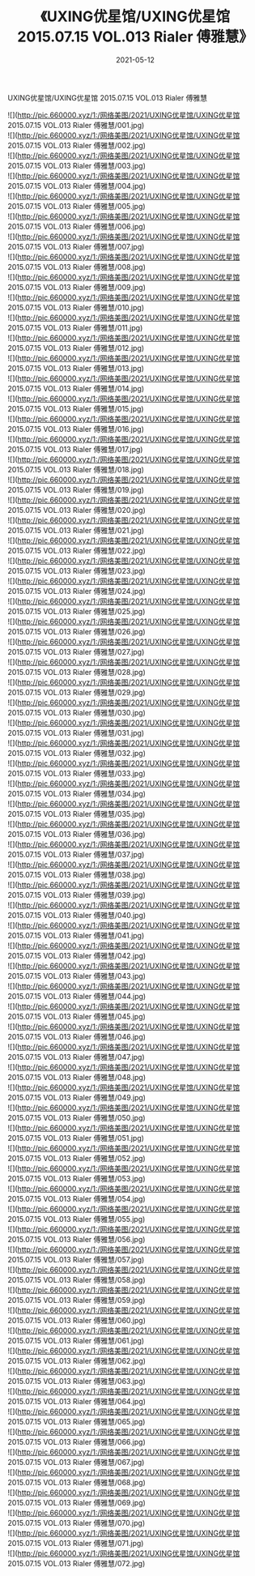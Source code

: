 ﻿---
layout: post
title:  《UXING优星馆/UXING优星馆 2015.07.15 VOL.013 Rialer 傅雅慧》
date:   2021-05-12
img: http://pic.660000.xyz/1:/网络美图/2021/UXING优星馆/UXING优星馆 2015.07.15 VOL.013 Rialer 傅雅慧/000.jpg
categories: [美女, 清纯, 唯美]
---

UXING优星馆/UXING优星馆 2015.07.15 VOL.013 Rialer 傅雅慧

 ![](http://pic.660000.xyz/1:/网络美图/2021/UXING优星馆/UXING优星馆 2015.07.15 VOL.013 Rialer 傅雅慧/001.jpg) <br>![](http://pic.660000.xyz/1:/网络美图/2021/UXING优星馆/UXING优星馆 2015.07.15 VOL.013 Rialer 傅雅慧/002.jpg) <br>![](http://pic.660000.xyz/1:/网络美图/2021/UXING优星馆/UXING优星馆 2015.07.15 VOL.013 Rialer 傅雅慧/003.jpg) <br>![](http://pic.660000.xyz/1:/网络美图/2021/UXING优星馆/UXING优星馆 2015.07.15 VOL.013 Rialer 傅雅慧/004.jpg) <br>![](http://pic.660000.xyz/1:/网络美图/2021/UXING优星馆/UXING优星馆 2015.07.15 VOL.013 Rialer 傅雅慧/005.jpg) <br>![](http://pic.660000.xyz/1:/网络美图/2021/UXING优星馆/UXING优星馆 2015.07.15 VOL.013 Rialer 傅雅慧/006.jpg) <br>![](http://pic.660000.xyz/1:/网络美图/2021/UXING优星馆/UXING优星馆 2015.07.15 VOL.013 Rialer 傅雅慧/007.jpg) <br>![](http://pic.660000.xyz/1:/网络美图/2021/UXING优星馆/UXING优星馆 2015.07.15 VOL.013 Rialer 傅雅慧/008.jpg) <br>![](http://pic.660000.xyz/1:/网络美图/2021/UXING优星馆/UXING优星馆 2015.07.15 VOL.013 Rialer 傅雅慧/009.jpg) <br>![](http://pic.660000.xyz/1:/网络美图/2021/UXING优星馆/UXING优星馆 2015.07.15 VOL.013 Rialer 傅雅慧/010.jpg) <br>![](http://pic.660000.xyz/1:/网络美图/2021/UXING优星馆/UXING优星馆 2015.07.15 VOL.013 Rialer 傅雅慧/011.jpg) <br>![](http://pic.660000.xyz/1:/网络美图/2021/UXING优星馆/UXING优星馆 2015.07.15 VOL.013 Rialer 傅雅慧/012.jpg) <br>![](http://pic.660000.xyz/1:/网络美图/2021/UXING优星馆/UXING优星馆 2015.07.15 VOL.013 Rialer 傅雅慧/013.jpg) <br>![](http://pic.660000.xyz/1:/网络美图/2021/UXING优星馆/UXING优星馆 2015.07.15 VOL.013 Rialer 傅雅慧/014.jpg) <br>![](http://pic.660000.xyz/1:/网络美图/2021/UXING优星馆/UXING优星馆 2015.07.15 VOL.013 Rialer 傅雅慧/015.jpg) <br>![](http://pic.660000.xyz/1:/网络美图/2021/UXING优星馆/UXING优星馆 2015.07.15 VOL.013 Rialer 傅雅慧/016.jpg) <br>![](http://pic.660000.xyz/1:/网络美图/2021/UXING优星馆/UXING优星馆 2015.07.15 VOL.013 Rialer 傅雅慧/017.jpg) <br>![](http://pic.660000.xyz/1:/网络美图/2021/UXING优星馆/UXING优星馆 2015.07.15 VOL.013 Rialer 傅雅慧/018.jpg) <br>![](http://pic.660000.xyz/1:/网络美图/2021/UXING优星馆/UXING优星馆 2015.07.15 VOL.013 Rialer 傅雅慧/019.jpg) <br>![](http://pic.660000.xyz/1:/网络美图/2021/UXING优星馆/UXING优星馆 2015.07.15 VOL.013 Rialer 傅雅慧/020.jpg) <br>![](http://pic.660000.xyz/1:/网络美图/2021/UXING优星馆/UXING优星馆 2015.07.15 VOL.013 Rialer 傅雅慧/021.jpg) <br>![](http://pic.660000.xyz/1:/网络美图/2021/UXING优星馆/UXING优星馆 2015.07.15 VOL.013 Rialer 傅雅慧/022.jpg) <br>![](http://pic.660000.xyz/1:/网络美图/2021/UXING优星馆/UXING优星馆 2015.07.15 VOL.013 Rialer 傅雅慧/023.jpg) <br>![](http://pic.660000.xyz/1:/网络美图/2021/UXING优星馆/UXING优星馆 2015.07.15 VOL.013 Rialer 傅雅慧/024.jpg) <br>![](http://pic.660000.xyz/1:/网络美图/2021/UXING优星馆/UXING优星馆 2015.07.15 VOL.013 Rialer 傅雅慧/025.jpg) <br>![](http://pic.660000.xyz/1:/网络美图/2021/UXING优星馆/UXING优星馆 2015.07.15 VOL.013 Rialer 傅雅慧/026.jpg) <br>![](http://pic.660000.xyz/1:/网络美图/2021/UXING优星馆/UXING优星馆 2015.07.15 VOL.013 Rialer 傅雅慧/027.jpg) <br>![](http://pic.660000.xyz/1:/网络美图/2021/UXING优星馆/UXING优星馆 2015.07.15 VOL.013 Rialer 傅雅慧/028.jpg) <br>![](http://pic.660000.xyz/1:/网络美图/2021/UXING优星馆/UXING优星馆 2015.07.15 VOL.013 Rialer 傅雅慧/029.jpg) <br>![](http://pic.660000.xyz/1:/网络美图/2021/UXING优星馆/UXING优星馆 2015.07.15 VOL.013 Rialer 傅雅慧/030.jpg) <br>![](http://pic.660000.xyz/1:/网络美图/2021/UXING优星馆/UXING优星馆 2015.07.15 VOL.013 Rialer 傅雅慧/031.jpg) <br>![](http://pic.660000.xyz/1:/网络美图/2021/UXING优星馆/UXING优星馆 2015.07.15 VOL.013 Rialer 傅雅慧/032.jpg) <br>![](http://pic.660000.xyz/1:/网络美图/2021/UXING优星馆/UXING优星馆 2015.07.15 VOL.013 Rialer 傅雅慧/033.jpg) <br>![](http://pic.660000.xyz/1:/网络美图/2021/UXING优星馆/UXING优星馆 2015.07.15 VOL.013 Rialer 傅雅慧/034.jpg) <br>![](http://pic.660000.xyz/1:/网络美图/2021/UXING优星馆/UXING优星馆 2015.07.15 VOL.013 Rialer 傅雅慧/035.jpg) <br>![](http://pic.660000.xyz/1:/网络美图/2021/UXING优星馆/UXING优星馆 2015.07.15 VOL.013 Rialer 傅雅慧/036.jpg) <br>![](http://pic.660000.xyz/1:/网络美图/2021/UXING优星馆/UXING优星馆 2015.07.15 VOL.013 Rialer 傅雅慧/037.jpg) <br>![](http://pic.660000.xyz/1:/网络美图/2021/UXING优星馆/UXING优星馆 2015.07.15 VOL.013 Rialer 傅雅慧/038.jpg) <br>![](http://pic.660000.xyz/1:/网络美图/2021/UXING优星馆/UXING优星馆 2015.07.15 VOL.013 Rialer 傅雅慧/039.jpg) <br>![](http://pic.660000.xyz/1:/网络美图/2021/UXING优星馆/UXING优星馆 2015.07.15 VOL.013 Rialer 傅雅慧/040.jpg) <br>![](http://pic.660000.xyz/1:/网络美图/2021/UXING优星馆/UXING优星馆 2015.07.15 VOL.013 Rialer 傅雅慧/041.jpg) <br>![](http://pic.660000.xyz/1:/网络美图/2021/UXING优星馆/UXING优星馆 2015.07.15 VOL.013 Rialer 傅雅慧/042.jpg) <br>![](http://pic.660000.xyz/1:/网络美图/2021/UXING优星馆/UXING优星馆 2015.07.15 VOL.013 Rialer 傅雅慧/043.jpg) <br>![](http://pic.660000.xyz/1:/网络美图/2021/UXING优星馆/UXING优星馆 2015.07.15 VOL.013 Rialer 傅雅慧/044.jpg) <br>![](http://pic.660000.xyz/1:/网络美图/2021/UXING优星馆/UXING优星馆 2015.07.15 VOL.013 Rialer 傅雅慧/045.jpg) <br>![](http://pic.660000.xyz/1:/网络美图/2021/UXING优星馆/UXING优星馆 2015.07.15 VOL.013 Rialer 傅雅慧/046.jpg) <br>![](http://pic.660000.xyz/1:/网络美图/2021/UXING优星馆/UXING优星馆 2015.07.15 VOL.013 Rialer 傅雅慧/047.jpg) <br>![](http://pic.660000.xyz/1:/网络美图/2021/UXING优星馆/UXING优星馆 2015.07.15 VOL.013 Rialer 傅雅慧/048.jpg) <br>![](http://pic.660000.xyz/1:/网络美图/2021/UXING优星馆/UXING优星馆 2015.07.15 VOL.013 Rialer 傅雅慧/049.jpg) <br>![](http://pic.660000.xyz/1:/网络美图/2021/UXING优星馆/UXING优星馆 2015.07.15 VOL.013 Rialer 傅雅慧/050.jpg) <br>![](http://pic.660000.xyz/1:/网络美图/2021/UXING优星馆/UXING优星馆 2015.07.15 VOL.013 Rialer 傅雅慧/051.jpg) <br>![](http://pic.660000.xyz/1:/网络美图/2021/UXING优星馆/UXING优星馆 2015.07.15 VOL.013 Rialer 傅雅慧/052.jpg) <br>![](http://pic.660000.xyz/1:/网络美图/2021/UXING优星馆/UXING优星馆 2015.07.15 VOL.013 Rialer 傅雅慧/053.jpg) <br>![](http://pic.660000.xyz/1:/网络美图/2021/UXING优星馆/UXING优星馆 2015.07.15 VOL.013 Rialer 傅雅慧/054.jpg) <br>![](http://pic.660000.xyz/1:/网络美图/2021/UXING优星馆/UXING优星馆 2015.07.15 VOL.013 Rialer 傅雅慧/055.jpg) <br>![](http://pic.660000.xyz/1:/网络美图/2021/UXING优星馆/UXING优星馆 2015.07.15 VOL.013 Rialer 傅雅慧/056.jpg) <br>![](http://pic.660000.xyz/1:/网络美图/2021/UXING优星馆/UXING优星馆 2015.07.15 VOL.013 Rialer 傅雅慧/057.jpg) <br>![](http://pic.660000.xyz/1:/网络美图/2021/UXING优星馆/UXING优星馆 2015.07.15 VOL.013 Rialer 傅雅慧/058.jpg) <br>![](http://pic.660000.xyz/1:/网络美图/2021/UXING优星馆/UXING优星馆 2015.07.15 VOL.013 Rialer 傅雅慧/059.jpg) <br>![](http://pic.660000.xyz/1:/网络美图/2021/UXING优星馆/UXING优星馆 2015.07.15 VOL.013 Rialer 傅雅慧/060.jpg) <br>![](http://pic.660000.xyz/1:/网络美图/2021/UXING优星馆/UXING优星馆 2015.07.15 VOL.013 Rialer 傅雅慧/061.jpg) <br>![](http://pic.660000.xyz/1:/网络美图/2021/UXING优星馆/UXING优星馆 2015.07.15 VOL.013 Rialer 傅雅慧/062.jpg) <br>![](http://pic.660000.xyz/1:/网络美图/2021/UXING优星馆/UXING优星馆 2015.07.15 VOL.013 Rialer 傅雅慧/063.jpg) <br>![](http://pic.660000.xyz/1:/网络美图/2021/UXING优星馆/UXING优星馆 2015.07.15 VOL.013 Rialer 傅雅慧/064.jpg) <br>![](http://pic.660000.xyz/1:/网络美图/2021/UXING优星馆/UXING优星馆 2015.07.15 VOL.013 Rialer 傅雅慧/065.jpg) <br>![](http://pic.660000.xyz/1:/网络美图/2021/UXING优星馆/UXING优星馆 2015.07.15 VOL.013 Rialer 傅雅慧/066.jpg) <br>![](http://pic.660000.xyz/1:/网络美图/2021/UXING优星馆/UXING优星馆 2015.07.15 VOL.013 Rialer 傅雅慧/067.jpg) <br>![](http://pic.660000.xyz/1:/网络美图/2021/UXING优星馆/UXING优星馆 2015.07.15 VOL.013 Rialer 傅雅慧/068.jpg) <br>![](http://pic.660000.xyz/1:/网络美图/2021/UXING优星馆/UXING优星馆 2015.07.15 VOL.013 Rialer 傅雅慧/069.jpg) <br>![](http://pic.660000.xyz/1:/网络美图/2021/UXING优星馆/UXING优星馆 2015.07.15 VOL.013 Rialer 傅雅慧/070.jpg) <br>![](http://pic.660000.xyz/1:/网络美图/2021/UXING优星馆/UXING优星馆 2015.07.15 VOL.013 Rialer 傅雅慧/071.jpg) <br>![](http://pic.660000.xyz/1:/网络美图/2021/UXING优星馆/UXING优星馆 2015.07.15 VOL.013 Rialer 傅雅慧/072.jpg) <br>